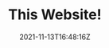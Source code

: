 ---
title: This Website!
source: https://github.com/ZacharyCrespin/zacharyc.site
live: https://zacharyc.site
tech:
  - 11ty
img: zacharyc.png
date: 2021-11-13T16:48:16Z
---